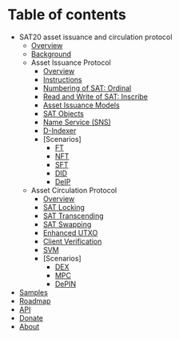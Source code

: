 # Table of contents

* SAT20 asset issuance and circulation protocol
  * [Overview](introduce.md)
  * [Background](why.md)
  * Asset Issuance Protocol
    * [Overview](issuance/readme.md)
    * [Instructions](issuance/instruct.md)
    * [Numbering of SAT: Ordinal](issuance/ordinal.md)
    * [Read and Write of SAT: Inscribe](issuance/inscribe.md)
    * [Asset Issuance Models](issuance/model.md)
    * [SAT Objects](issuance/sob.md)
    * [Name Service (SNS)](issuance/SNS.md)
    * [D-Indexer](issuance/d-indexer.md)
    * [Scenarios]
      * [FT](issuance/cases/FT.md)
      * [NFT](issuance/cases/NFT.md)
      * [SFT](issuance/cases/SFT.md)
      * [DID](issuance/cases/DID.md)
      * [DeIP](issuance/cases/DeIP.md)
  * Asset Circulation Protocol
    * [Overview](circulation/readme.md)
    * [SAT Locking](circulation/satlock.md)
    * [SAT Transcending](circulation/sattranscend.md)
    * [SAT Swapping](circulation/satswap.md)
    * [Enhanced UTXO](circulation/enUTXO.md)
    * [Client Verification](circulation/CA.md)
    * [SVM](circulation/SVM.md)
    * [Scenarios]
      * [DEX](circulation/cases/sdex.md)
      * [MPC](circulation/cases/MPC.md)
      * [DePIN](circulation/cases/DePIN.md)
* [Samples](sample.md)
* [Roadmap](roadmap.md)
* [API](https://apiprd.ordx.space/mainnet/swagger/index.html)
* [Donate](donate.md)
* [About](about.md)
